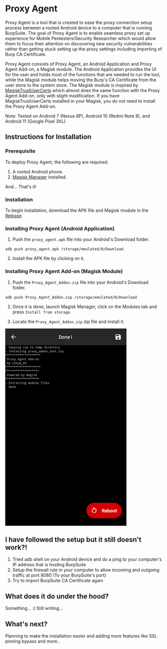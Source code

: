 # Proxy Agent

Proxy Agent is a tool that is created to ease the proxy connection setup process between a rooted Android device to a computer that is running BurpSuite. The goal of Proxy Agent is to enable seamless proxy set up experience for Mobile Pentesters/Security Researcher which would allow them to focus their attention on discovering new security vulnerabilities rather than getting stuck setting up the proxy settings including importing of Burp CA Certificate.

Proxy Agent consists of Proxy Agent, an Android Application and Proxy Agent Add-on, a Magisk module. The Android Application provides the UI for the user and holds most of the functions that are needed to run the tool, while the Magisk module helps moving the Burp's CA Certificate from the user store to the system store. The Magisk module is inspired by [MagiskTrustUserCerts](https://github.com/NVISOsecurity/MagiskTrustUserCerts) which almost does the same function with the Proxy Agent Add-on, only with slight modification. If you have MagiskTrustUserCerts installed in your Magisk, you do not need to install the Proxy Agent Add-on.

Note: Tested on Android 7 (Nexus 6P), Android 10 (Redmi Note 8), and Android 11 (Google Pixel 3XL)

## Instructions for Installation

### Prerequisite

To deploy Proxy Agent, the following are required:
1. A rooted Android phone.
2. [Magisk Manager](https://github.com/topjohnwu/Magisk) installed.

And... That's it!

### Installation

To begin installation, download the APK file and Magisk module in the [Release](https://github.com/cloudkanghao/ProxyAgent/releases/tag/v1).

### Installing Proxy Agent (Android Application)

1. Push the `proxy_agent.apk` file into your Android's Download folder.

```
adb push proxy_agent.apk /storage/emulated/0/Download
```

2. Install the APK file by clicking on it.

### Installing Proxy Agent Add-on (Magisk Module)

1. Push the `Proxy_Agent_Addon.zip` file into your Android's Download folder.

```
adb push Proxy_Agent_Addon.zip /storage/emulated/0/Download
```

2. Once it is done, launch Magisk Manager, click on the Modules tab and press `Install from storage`.

3. Locate the `Proxy_Agent_Addon.zip` zip file and install it.
<img src="images/magiskinstall.png">

## I have followed the setup but it still doesn't work?!

1. Tried adb shell on your Android device and do a ping to your computer's IP address that is hosting BurpSuite
2. Setup the firewall rule in your computer to allow incoming and outgoing traffic at port 8080 (To your BurpSuite's port)
3. Try to import BurpSuite CA Certificate again

## What does it do under the hood?

Something... :) Still writing...

## What's next?

Planning to make the installation easier and adding more features like SSL pinning bypass and more..